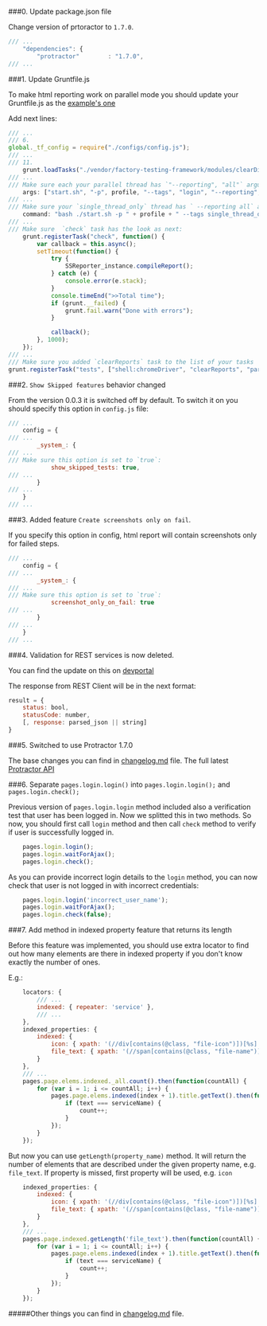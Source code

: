 ###0. Update package.json file

Change version of prtoractor to `1.7.0`.

```js
/// ...
    "dependencies": { 
        "protractor"        : "1.7.0",
/// ...
```

###1. Update Gruntfile.js

To make html reporting work on parallel mode you should update your 
Gruntfile.js as the [example's one](https://github.com/wmgdsp/factory-testing-framework/blob/master/login_test/Gruntfile.js)

Add next lines:

```js
/// ...
/// 6. 
global._tf_config = require("./configs/config.js");
/// ...
/// 11.
    grunt.loadTasks("./vendor/factory-testing-framework/modules/clearDir");
/// ...
/// Make sure each your parallel thread has `"--reporting", "all"` arguments
    args: ["start.sh", "-p", profile, "--tags", "login", "--reporting", "all"]
/// ...
/// Make sure your `single_thread_only` thread has ` --reporting all` at the end
    command: "bash ./start.sh -p " + profile + " --tags single_thread_only --reporting all",
/// ...
/// Make sure  `check` task has the look as next:
    grunt.registerTask("check", function() {
        var callback = this.async();
        setTimeout(function() {
            try {
                SSReporter_instance.compileReport();
            } catch (e) {
                console.error(e.stack);
            }
            console.timeEnd(">>Total time");
            if (grunt.__failed) {
                grunt.fail.warn("Done with errors");
            }

            callback();
        }, 1000);
    });
/// ...
/// Make sure you added `clearReports` task to the list of your tasks
grunt.registerTask("tests", ["shell:chromeDriver", "clearReports", "parallel", "shell:singleTask", "check"]);
```

###2. `Show Skipped features`  behavior changed

From the version 0.0.3 it is switched off by default. To switch it on you should 
specify this option in `config.js` file:

```js
/// ...
    config = {
/// ...
        _system_: {
/// ...
/// Make sure this option is set to `true`:
            show_skipped_tests: true,
/// ...
        }
/// ...
    }
/// ...
```

###3. Added feature `Create screenshots only on fail`.

If you specify this option in config, html report will contain screenshots only 
for failed steps.

```js
/// ...
    config = {
/// ...
        _system_: {
/// ...
/// Make sure this option is set to `true`:
            screenshot_only_on_fail: true
/// ...
        }
/// ...
    }
/// ...
```

###4. Validation for REST services is now deleted.

You can find the update on this on [devportal](http://devportal.devportal-ci.dspdev.wmg.com/docs/reliability/js_testing_framework/rest_services)

The response from REST Client will be in the next format:

```js
result = {
    status: bool,
    statusCode: number,
    [, response: parsed_json || string]
}
```

###5. Switched to use Protractor 1.7.0

The base changes you can find in [changelog.md](changelog.md) file. 
The full latest [Protractor API](http://angular.github.io/protractor/#/api)

###6. Separate `pages.login.login()` into `pages.login.login();` and `pages.login.check();`

Previous version of `pages.login.login` method included also a verification test that user 
has been logged in. Now we splitted this in two methods.
So now, you should first call `login` method and then call `check` method to verify
if user is successfully logged in.

```js
    pages.login.login();
    pages.login.waitForAjax();
    pages.login.check();
```

As you can provide incorrect login details to the `login` method, you can now check
that user is not logged in with incorrect credentials:

```js
	pages.login.login('incorrect_user_name');
    pages.login.waitForAjax();
    pages.login.check(false);
```

###7. Add method in indexed property feature that returns its length

Before this feature was implemented, you should use extra locator to find out 
how many elements are there in indexed property if you don't know exactly the 
number of ones.

E.g.:

```js
    locators: {
        /// ...
        indexed: { repeater: 'service' },
        /// ...
    },
    indexed_properties: {
        indexed: {
            icon: { xpath: '(//div[contains(@class, "file-icon")])[%s]'},
            file_text: { xpath: '(//span[contains(@class, "file-name")])[%s]'}
        }
    },
    /// ...
    pages.page.elems.indexed._all.count().then(function(countAll) {
        for (var i = 1; i <= countAll; i++) {
            pages.page.elems.indexed(index + 1).title.getText().then(function(text) {
                if (text === serviceName) {
                    count++;
                }
            });
        }
    });
```

But now you can use `getLength(property_name)` method. 
It will return the number of elements that are described under the given property name, e.g. `file_text`.
If property is missed, first property will be used, e.g. `icon`

```js
    indexed_properties: {
        indexed: {
            icon: { xpath: '(//div[contains(@class, "file-icon")])[%s]'},
            file_text: { xpath: '(//span[contains(@class, "file-name")])[%s]'}
        }
    },
    /// ...
    pages.page.indexed.getLength('file_text').then(function(countAll) {
        for (var i = 1; i <= countAll; i++) {
            pages.page.elems.indexed(index + 1).title.getText().then(function(text) {
                if (text === serviceName) {
                    count++;
                }
            });
        }
    });
```

#####Other things you can find in [changelog.md](changelog.md) file. 
